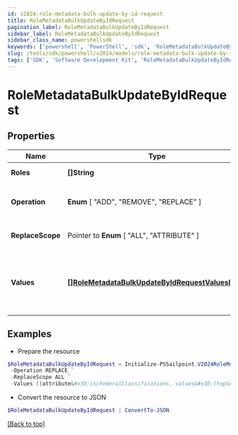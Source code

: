```yaml
---
id: v2024-role-metadata-bulk-update-by-id-request
title: RoleMetadataBulkUpdateByIdRequest
pagination_label: RoleMetadataBulkUpdateByIdRequest
sidebar_label: RoleMetadataBulkUpdateByIdRequest
sidebar_class_name: powershellsdk
keywords: ['powershell', 'PowerShell', 'sdk', 'RoleMetadataBulkUpdateByIdRequest', 'V2024RoleMetadataBulkUpdateByIdRequest'] 
slug: /tools/sdk/powershell/v2024/models/role-metadata-bulk-update-by-id-request
tags: ['SDK', 'Software Development Kit', 'RoleMetadataBulkUpdateByIdRequest', 'V2024RoleMetadataBulkUpdateByIdRequest']
---
```



# RoleMetadataBulkUpdateByIdRequest

## Properties

Name | Type | Description | Notes
------------ | ------------- | ------------- | -------------
**Roles** |  **[]String** | Roles' Id to be updated | [required]
**Operation** |   **Enum** [  "ADD",    "REMOVE",    "REPLACE" ] | The operation to be performed | [required]
**ReplaceScope** |  Pointer to  **Enum** [  "ALL",    "ATTRIBUTE" ] | The choice of update scope. | [optional] 
**Values** |  [**[]RoleMetadataBulkUpdateByIdRequestValuesInner**](role-metadata-bulk-update-by-id-request-values-inner) | The metadata to be updated, including attribute key and value. | [required]

## Examples

- Prepare the resource
```powershell
$RoleMetadataBulkUpdateByIdRequest = Initialize-PSSailpoint.V2024RoleMetadataBulkUpdateByIdRequest  -Roles [b1db89554cfa431cb8b9921ea38d9367] `
 -Operation REPLACE `
 -ReplaceScope ALL `
 -Values [{attribute&#x3D;iscFederalClassifications, values&#x3D;[topSecret]}]
```

- Convert the resource to JSON
```powershell
$RoleMetadataBulkUpdateByIdRequest | ConvertTo-JSON
```


[[Back to top]](#) 

